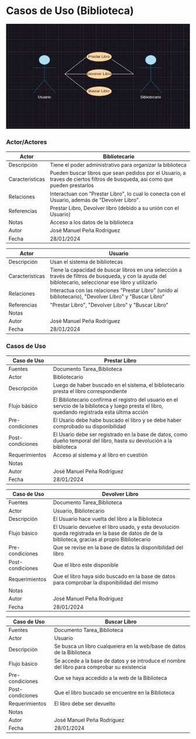 # Casos de Uso (Biblioteca)

![Alt text](Screenshot_2-1.png)

### Actor/Actores

|  Actor | Bibliotecario |
|---|---|
| Descripción  | Tiene el poder administrativo para organizar la biblioteca  |
| Características  | Pueden buscar libros que sean pedidos por el Usuario, a traves de ciertos filtros de busqueda, asi como que pueden prestarlos |
| Relaciones | Interactuan con "Prestar Libro", lo cual lo conecta con el Usuario, además de "Devolver Libro".  |
| Referencias | Prestar Libro, Devolver libro (debido a su unión con el Usuario)  |   
|  Notas | Acceso a los datos de la biblioteca  |
| Autor  | José Manuel Peña Rodríguez |
|Fecha | 28/01/2024 |

|  Actor | Usuario |
|---|---|
| Descripción  | Usan el sistema de bibliotecas |
| Características  | Tiene la capacidad de buscar libros en una selección a través de filtros de busqueda, y con la ayuda del biblotecario, seleccionar ese libro y utilizarlo |
| Relaciones | Interactua con las relaciones "Prestar Libro" (unido al bibliotecario), "Devolver Libro" y "Buscar Libro"|
| Referencias | "Prestar Libro", "Devolver Libro" y "Buscar Libro"  |   
|  Notas |  |
| Autor  | José Manuel Peña Rodríguez |
|Fecha | 28/01/2024 |


### Casos de Uso

|  Caso de Uso | Prestar Libro |
|---|---|
| Fuentes | Documento Tarea_Biblioteca |
| Actor | Bibliotecario |
| Descripción | Luego de haber buscado en el sistema, el bibliotecario presta el libro correspondiente  |
| Flujo básico | El Bibliotecario confirma el registro del usuario en el servcio de la biblioteca y luego presta el libro, quedando registrada esta última acción |
| Pre-condiciones | El Usario debe habe buscado el libro y se debe haber comprobado su disponibilidad |  
| Post-condiciones  | El Usario debe ser registrado en la base de datos, como dueño temporal del libro, hasta su devolución a la biblioteca |  
| Requerimientos | Acceso al sistema y al libro en cuestión |
| Notas |   |
| Autor  | José Manuel Peña Rodríguez |
| Fecha | 28/01/2024 |

|  Caso de Uso | Devolver Libro |
|---|---|
| Fuentes | Documento Tarea_Biblioteca |
| Actor | Usuario, Bibliotecario |
| Descripción | El Usuario hace vuelta del libro a la Biblioteca  |
| Flujo básico | El Usuario devuelve el libro usado, y esta devolución queda registrada en la base de datos de de la biblioteca, gracias al propio Bibliotecario |
| Pre-condiciones | Que se revise en la base de datos la disponibilidad del libro |  
| Post-condiciones  | Que el libro este disponible |  
| Requerimientos | Que el libro haya sido buscado en la base de datos para comprobar la disponibilidad del mismo |
| Notas |   |
| Autor  | José Manuel Peña Rodríguez |
| Fecha | 28/01/2024 |

|  Caso de Uso | Buscar Libro |
|---|---|
| Fuentes | Documento Tarea_Biblioteca |
| Actor | Usuario |
| Descripción | Se busca un libro cualqueiera en la web/base de datos de la Biblioteca  |
| Flujo básico | Se accede a la base de datos y se introduce el nombre del libro para comprobar su existencia |
| Pre-condiciones | Que se haya accedido a la web de la Biblioteca  |  
| Post-condiciones  | Que el libro buscado se encuentre en la Biblioteca  |  
| Requerimientos | El libro debe ser devuelto  |
| Notas |   |
| Autor  | José Manuel Peña Rodríguez |
| Fecha | 28/01/2024 |